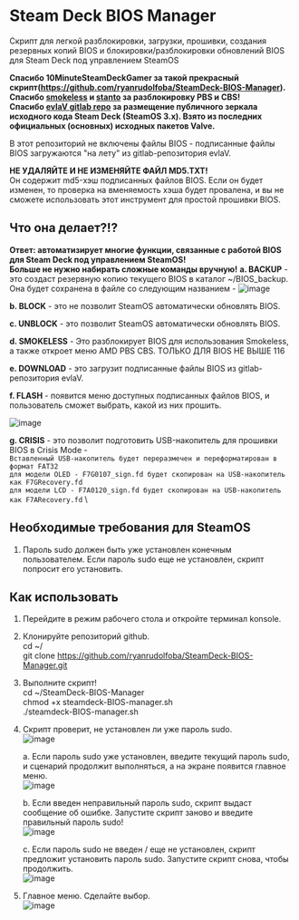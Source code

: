 # Steam Deck BIOS Manager

Скрипт для легкой разблокировки, загрузки, прошивки, создания резервных копий BIOS и блокировки/разблокировки обновлений BIOS для Steam Deck под управлением SteamOS

**Спасибо 10MinuteSteamDeckGamer за такой прекрасный скрипт(https://github.com/ryanrudolfoba/SteamDeck-BIOS-Manager). Спасибо [smokeless](https://github.com/SmokelessCPUv2/) и [stanto](https://stanto.com) за разблокировку PBS и CBS!\
Спасибо [evlaV gitlab repo](https://gitlab.com/evlaV/jupiter-PKGBUILD) за размещение публичного зеркала исходного кода Steam Deck (SteamOS 3.x). Взято из последних официальных (основных) исходных пакетов Valve.**

В этот репозиторий не включены файлы BIOS - подписанные файлы BIOS загружаются "на лету" из gitlab-репозитория evlaV.

**НЕ УДАЛЯЙТЕ И НЕ ИЗМЕНЯЙТЕ ФАЙЛ MD5.TXT!** \
Он содержит md5-хэш подписанных файлов BIOS. Если он будет изменен, то проверка на вменяемость хэша будет провалена, и вы не сможете использовать этот инструмент для простой прошивки BIOS.

## Что она делает?!?
**Ответ: автоматизирует многие функции, связанные с работой BIOS для Steam Deck под управлением SteamOS! \
Больше не нужно набирать сложные команды вручную!**
**a. BACKUP** - это создаст резервную копию текущего BIOS в каталог ~/BIOS_backup. Она будет сохранена в файле со следующим названием - 
![image](https://github.com/ryanrudolfoba/SteamDeck-BIOS-Manager/assets/98122529/bc7d465c-f87b-4b97-b410-77d4afc2703f)

**b. BLOCK** - это не позволит SteamOS автоматически обновлять BIOS.

**c. UNBLOCK** - это позволит SteamOS автоматически обновлять BIOS.

**d. SMOKELESS** - Это разблокирует BIOS для использования Smokeless, а также откроет меню AMD PBS CBS. ТОЛЬКО ДЛЯ BIOS НЕ ВЫШЕ 116

**e. DOWNLOAD** - это загрузит подписанные файлы BIOS из gitlab-репозитория evlaV.

**f. FLASH** - появится меню доступных подписанных файлов BIOS, и пользователь сможет выбрать, какой из них прошить.

![image](https://github.com/ryanrudolfoba/SteamDeck-BIOS-Manager/assets/98122529/d6ad02e3-c6c6-4a11-a113-e4c0ada614b6)

**g. CRISIS** -  это позволит подготовить USB-накопитель для прошивки BIOS в Crisis Mode - \
   `Вставленный USB-накопитель будет переразмечен и переформатирован в формат FAT32` \
	`для модели OLED - F7G0107_sign.fd будет скопирован на USB-накопитель как F7GRecovery.fd` \
	`для модели LCD - F7A0120_sign.fd будет скопирован на USB-накопитель как F7ARecovery.fd` \


## Необходимые требования для SteamOS
1. Пароль sudo должен быть уже установлен конечным пользователем. Если пароль sudo еще не установлен, скрипт попросит его установить.

## Как использовать
1. Перейдите в режим рабочего стола и откройте терминал konsole.
2. Клонируйте репозиторий github. \
   cd ~/ \
   git clone https://github.com/ryanrudolfoba/SteamDeck-BIOS-Manager.git
3. Выполните скрипт! \
   cd ~/SteamDeck-BIOS-Manager \
   chmod +x steamdeck-BIOS-manager.sh \
   ./steamdeck-BIOS-manager.sh
   
4. Скрипт проверит, не установлен ли уже пароль sudo.\
![image](https://github.com/ryanrudolfoba/SteamDeck-BIOS-Manager/assets/98122529/15a9d968-2602-43a5-8e7f-54628db00171)

   a. Если пароль sudo уже установлен, введите текущий пароль sudo, и сценарий продолжит выполняться, а на экране появится главное меню. \
   ![image](https://github.com/ryanrudolfoba/SteamDeck-BIOS-Manager/assets/98122529/83f8f0e7-b1f6-43fb-b577-86ebdc434683)

   b. Если введен неправильный пароль sudo, скрипт выдаст сообщение об ошибке. Запустите скрипт заново и введите правильный пароль sudo! \
   ![image](https://github.com/ryanrudolfoba/SteamDeck-BIOS-Manager/assets/98122529/8a56e14c-3432-4e94-85fc-7a7e39a3e6d6)
      
   c. Если пароль sudo не введен / еще не установлен, скрипт предложит установить пароль sudo. Запустите скрипт снова, чтобы продолжить.\
   ![image](https://github.com/ryanrudolfoba/SteamDeck-BIOS-Manager/assets/98122529/8db149de-07f3-40ba-9a96-96bc77da7543)

5. Главное меню. Сделайте выбор.\
![image](https://github.com/ryanrudolfoba/SteamDeck-BIOS-Manager/assets/98122529/ca654997-a816-4fa5-867a-631c28d343f2)


